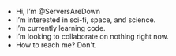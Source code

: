 - Hi, I’m @ServersAreDown
- I’m interested in sci-fi, space, and science.
- I’m currently learning code.
- I’m looking to collaborate on nothing right now.
- How to reach me? Don't.

<!---
ServersAreDown/ServersAreDown is a ✨ special ✨ repository because its `README.md` (this file) appears on your GitHub profile.
You can click the Preview link to take a look at your changes.
--->
